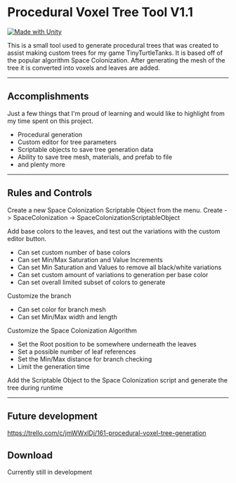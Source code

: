 # Procedural Voxel Tree Tool V1.1

[![Made with Unity](https://img.shields.io/badge/Made%20with-Unity-57b9d3.svg?style=for-the-badge&logo=unity)](https://unity3d.com)

This is a small tool used to generate procedural trees that was created to assist making custom trees for my game TinyTurtleTanks. It is based off of the popular algorithm Space Colonization. After generating the mesh of the tree it is converted into voxels and leaves are added.

- - - - 

## Accomplishments ##
Just a few things that I'm proud of learning and would like to highlight from my time spent on this project.  

* Procedural generation
* Custom editor for tree parameters
* Scriptable objects to save tree generation data
* Ability to save tree mesh, materials, and prefab to file
* and plenty more

- - - - 

## Rules and Controls ##
Create a new Space Colonization Scriptable Object from the menu. 
Create -> SpaceColonization -> SpaceColonizationScriptableObject

Add base colors to the leaves, and test out the variations with the custom editor button.
- Can set custom number of base colors
- Can set Min/Max Saturation and Value Increments
- Can set Min Saturation and Values to remove all black/white variations
- Can set custom amount of variations to generation per base color
- Can set overall limited subset of colors to generate

Customize the branch
- Can set color for branch mesh
- Can set Min/Max width and length

Customize the Space Colonization Algorithm
- Set the Root position to be somewhere underneath the leaves
- Set a possible number of leaf references
- Set the Min/Max distance for branch checking
- Limit the generation time

Add the Scriptable Object to the Space Colonization script and generate the tree during runtime

- - - - 

## Future development ##
https://trello.com/c/jmWWxIDj/161-procedural-voxel-tree-generation

## Download ##
Currently still in development
